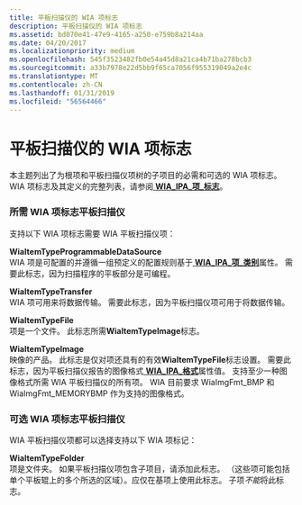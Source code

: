 ```yaml
---
title: 平板扫描仪的 WIA 项标志
description: 平板扫描仪的 WIA 项标志
ms.assetid: bd070e41-47e9-4165-a250-e759b8a214aa
ms.date: 04/20/2017
ms.localizationpriority: medium
ms.openlocfilehash: 545f3523482fb0e54a45d8a21ca4b71ba278bcb3
ms.sourcegitcommit: a33b7978e22d5bb9f65ca7056f955319049a2e4c
ms.translationtype: MT
ms.contentlocale: zh-CN
ms.lasthandoff: 01/31/2019
ms.locfileid: "56564466"
---
```

# <a name="wia-item-flags-for-flatbed-scanners"></a>平板扫描仪的 WIA 项标志





本主题列出了为根项和平板扫描仪项树的子项目的必需和可选的 WIA 项标志。 WIA 项标志及其定义的完整列表，请参阅[ **WIA\_IPA\_项\_标志**](https://msdn.microsoft.com/library/windows/hardware/ff551585)。

### <a name="required-wia-item-flags-for-flatbed-scanners"></a>所需 WIA 项标志平板扫描仪

支持以下 WIA 项标志需要 WIA 平板扫描仪项：

<a href="" id="wiaitemtypeprogrammabledatasource"></a>**WiaItemTypeProgrammableDataSource**  
WIA 项是可配置的并遵循一组预定义的配置规则基于[ **WIA\_IPA\_项\_类别**](https://msdn.microsoft.com/library/windows/hardware/ff551581)属性。 需要此标志，因为扫描程序的平板部分是可编程。

<a href="" id="wiaitemtypetransfer"></a>**WiaItemTypeTransfer**  
WIA 项可用来将数据传输。 需要此标志，因为平板扫描仪项可用于将数据传输。

<a href="" id="wiaitemtypefile"></a>**WiaItemTypeFile**  
项是一个文件。 此标志所需**WiaItemTypeImage**标志。

<a href="" id="wiaitemtypeimage"></a>**WiaItemTypeImage**  
映像的产品。 此标志是仅对项还具有的有效**WiaItemTypeFile**标志设置。 需要此标志，因为平板扫描仪报告的图像格式[ **WIA\_IPA\_格式**](https://msdn.microsoft.com/library/windows/hardware/ff551553)属性值。 支持至少一种图像格式所需 WIA 平板扫描仪的所有项。 WIA 目前要求 WiaImgFmt\_BMP 和 WiaImgFmt\_MEMORYBMP 作为支持的图像格式。

### <a name="optional-wia-item-flags-for-flatbed-scanners"></a>可选 WIA 项标志平板扫描仪

WIA 平板扫描仪项都可以选择支持以下 WIA 项标记：

<a href="" id="wiaitemtypefolder"></a>**WiaItemTypeFolder**  
项是文件夹。 如果平板扫描仪项包含子项目，请添加此标志。 （这些项可能包括单个平板辊上的多个所选的区域）。应仅在基项上使用此标志。 子项*不能*将此标志。

 

 




